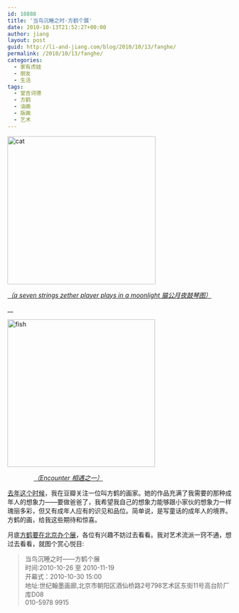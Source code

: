 ```yaml
---
id: 10888
title: '当鸟沉睡之时-方鹤个展'
date: 2010-10-13T21:52:27+00:00
author: jiang
layout: post
guid: http://li-and-jiang.com/blog/2010/10/13/fanghe/
permalink: /2010/10/13/fanghe/
categories:
  - 家有虎娃
  - 朋友
  - 生活
tags:
  - 堂吉诃德
  - 方鹤
  - 油画
  - 版画
  - 艺术
---
```

[<img style="border-right-width: 0px; display: inline; border-top-width: 0px; border-bottom-width: 0px; border-left-width: 0px" title="cat" border="0" alt="cat" src="http://jiangtanghu.com/cn/wp-content/uploads/2010/10/cat-thumb.jpg" width="333" height="333" />](http://jiangtanghu.com/cn/wp-content/uploads/2010/10/cat.jpg) 

_[（a seven strings zether player plays in a moonlight 猫公月夜鼓琴图）](http://www.douban.com/photos/photo/577787608/)_

__

[<img style="border-right-width: 0px; display: inline; border-top-width: 0px; border-bottom-width: 0px; border-left-width: 0px" title="fish" border="0" alt="fish" src="http://jiangtanghu.com/cn/wp-content/uploads/2010/10/fish-thumb.jpg" width="332" height="332" />](http://jiangtanghu.com/cn/wp-content/uploads/2010/10/fish.jpg) 

&#160;&#160;&#160;&#160;&#160;&#160;&#160;&#160;&#160;&#160;&#160;&#160;&#160;&#160; _[（Encounter 相遇之一）](http://www.douban.com/photos/photo/335289829/)_

[去年这个时候](http://li-and-jiang.com/blog/2009/10/27/don-quixote-bird/)，我在豆瓣关注一位叫方鹤的画家。她的作品充满了我需要的那种成年人的想象力——要做爸爸了，我希望我自己的想象力能够跟小家伙的想象力一样瑰丽多彩，但又有成年人应有的识见和品位。简单说，是写童话的成年人的境界。方鹤的画，给我这些期待和惊喜。

月底[方鹤要在北京办个展](http://blog.artintern.net/blogs/articleinfo/fanghe/143430)，各位有兴趣不妨过去看看。我对艺术流派一窍不通，想过去看看，就图个赏心悦目:

> 当鸟沉睡之时——方鹤个展   
> 时间:2010-10-26 至 2010-11-19   
> 开幕式：2010-10-30 15:00   
> 地址:世纪翰墨画廊,北京市朝阳区酒仙桥路2号798艺术区东街11号高台阶厂库D08   
> 010-5978 9915